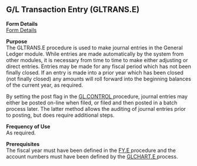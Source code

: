 ##  G/L Transaction Entry (GLTRANS.E)

<PageHeader />

**Form Details**  
[ Form Details ](GLTRANS-E-1/README.md)   

**Purpose**  
The GLTRANS.E procedure is used to make journal entries in the General Ledger
module. While entries are made automatically by the system from other modules,
it is necessary from time to time to make either adjusting or direct entries.
Entries may be made for any fiscal period which has not been finally closed.
If an entry is made into a prior year which has been closed (not finally
closed) any amounts will roll forward into the beginning balances of the
current year, as required.  
  
By setting the post flag in the [ GL.CONTROL ](../../../../../../../../../../../rover/AP-OVERVIEW/AP-ENTRY/AP-E/CHECKS-E/AP-CONTROL/GLCHART-E/GLCHART-E-1/GL-CONTROL) procedure, journal entries may either be posted on-line when filed, or filed and then posted in a batch process later. The latter method allows the auditing of journal entries prior to posting, but does require additional steps. 

**Frequency of Use**  
As required.

**Prerequisites**  
The fiscal year must have been defined in the [ FY.E ](FY-E/README.md) procedure and the account numbers must have been defined by the [ GLCHART.E ](../../../../../../../../../../../rover/AP-OVERVIEW/AP-ENTRY/AP-E/CHECKS-E/AP-CONTROL/GLCHART-E) process. 

<badge text= "Version 8.10.57" vertical="middle" />

<PageFooter />